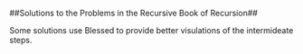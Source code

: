 

##Solutions to the Problems in the Recursive Book of Recursion##

Some solutions use Blessed to provide better visulations of the intermideate steps.


